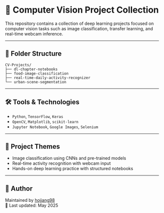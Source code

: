 # 🧠 Computer Vision Project Collection

This repository contains a collection of deep learning projects focused on computer vision tasks such as image classification, transfer learning, and real-time webcam inference.

---

## 📂 Folder Structure

```
CV-Projects/
├── dl-chapter-notebooks
├── food-image-classification
├── real-time-daily-activity-recognizer
└── urban-scene-segmentation
```


---

## 🛠️ Tools & Technologies

- `Python`, `TensorFlow`, `Keras`
- `OpenCV`, `Matplotlib`, `scikit-learn`
- `Jupyter Notebook`, `Google Images`, `Selenium`

---

## 🎯 Project Themes

- Image classification using CNNs and pre-trained models
- Real-time activity recognition with webcam input
- Hands-on deep learning practice with structured notebooks

---

## 👤 Author

Maintained by [hojjang98](https://github.com/hojjang98)  
📅 Last updated: May 2025